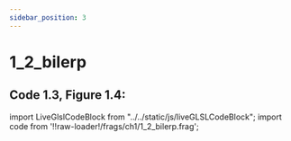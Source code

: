```yaml
---
sidebar_position: 3
---
```


# 1_2_bilerp
## Code 1.3, Figure 1.4: 

import LiveGlslCodeBlock from "../../static/js/liveGLSLCodeBlock";
import code from '!!raw-loader!/frags/ch1/1_2_bilerp.frag';

<LiveGlslCodeBlock fragName='1_2_bilerp.frag' fragCode={code} />

